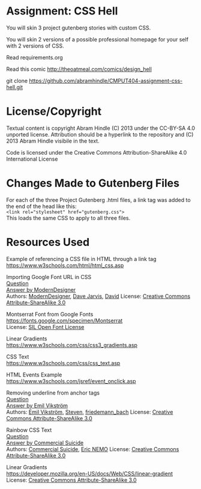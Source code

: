 Assignment: CSS Hell
====================

You will skin 3 project gutenberg stories with custom CSS.

You will skin 2 versions of a possible professional homepage for your
self with 2 versions of CSS.

Read requirements.org

Read this comic http://theoatmeal.com/comics/design_hell

git clone https://github.com/abramhindle/CMPUT404-assignment-css-hell.git

License/Copyright
=================

Textual content is copyright Abram Hindle (C) 2013 under the CC-BY-SA
4.0 unported license. Attribution should be a hyperlink to the
repository and (C) 2013 Abram Hindle visibile in the text.

Code is licensed under the Creative Commons Attribution-ShareAlike 4.0 International License

Changes Made to Gutenberg Files
===============================

For each of the three Project Gutenberg .html files, a link tag was added to the end of the head like this:  
```<link rel="stylesheet" href="gutenberg.css">```  
This loads the same CSS to apply to all three files.  

Resources Used
===============================

Example of referencing a CSS file in HTML through a link tag  
https://www.w3schools.com/html/html_css.asp  

Importing Google Font URL in CSS  
[Question](https://stackoverflow.com/questions/14676613/how-to-import-google-web-font-in-css-file)  
[Answer by ModernDesigner](https://stackoverflow.com/a/14676665)  
Authors: [ModernDesigner](https://stackoverflow.com/users/1672778/moderndesigner), [Dave Jarvis](https://stackoverflow.com/users/59087/dave-jarvis), [David](https://stackoverflow.com/users/579049/david)
License: [Creative Commons Attribute-ShareAlike 3.0](https://creativecommons.org/licenses/by-sa/3.0/)  

Montserrat Font from Google Fonts  
https://fonts.google.com/specimen/Montserrat  
License: [SIL Open Font License](https://github.com/JulietaUla/Montserrat/blob/master/OFL.txt)  

Linear Gradients  
https://www.w3schools.com/css/css3_gradients.asp  

CSS Text  
https://www.w3schools.com/css/css_text.asp  

HTML Events Example  
https://www.w3schools.com/jsref/event_onclick.asp  

Removing underline from anchor tags  
[Question](https://stackoverflow.com/questions/2041388/how-to-remove-the-underline-for-anchorslinks)  
[Answer by Emil Vikström](https://stackoverflow.com/a/2041404)  
Authors: [Emil Vikström](https://stackoverflow.com/users/238978/emil-vikstr%c3%b6m), [Steven](https://stackoverflow.com/users/202335/steven), [friedemann_bach](https://stackoverflow.com/users/4504050/friedemann-bach)
License: [Creative Commons Attribute-ShareAlike 3.0](https://creativecommons.org/licenses/by-sa/3.0/)  

Rainbow CSS Text  
[Question](https://stackoverflow.com/questions/40557461/rainbow-gradient-on-text-in-css)  
[Answer by Commercial Suicide](https://stackoverflow.com/a/40557564)  
Authors: [Commercial Suicide](https://stackoverflow.com/users/6053654/commercial-suicide), [Eric NEMO](https://stackoverflow.com/users/5762965/eric-nemo)
License: [Creative Commons Attribute-ShareAlike 3.0](https://creativecommons.org/licenses/by-sa/3.0/)  

Linear Gradients  
https://developer.mozilla.org/en-US/docs/Web/CSS/linear-gradient  
License: [Creative Commons Attribute-ShareAlike 3.0](https://creativecommons.org/licenses/by-sa/3.0/) 